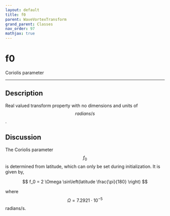 ```yaml
---
layout: default
title: f0
parent: WaveVortexTransform
grand_parent: Classes
nav_order: 97
mathjax: true
---
```


#  f0

Coriolis parameter


---

## Description
Real valued transform property with no dimensions and units of $$radians/s$$.

## Discussion

The Coriolis parameter $$f_0$$ is determined from latitude, which can only be set during initialization. It is given by,

$$
f_0 = 2 \Omega \sin\left(latitude \frac{\pi}{180} \right)
$$

where $$\Omega = 7.2921 \cdot 10^{-5}$$ radians/s.


